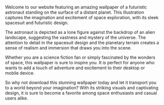 <!--
Write me content for website with wallpaper "An illustration of a futuristic astronaut in a sleek spacesuit, standing on the surface of a distant planet."
-->

<!--font:Poppins-->

Welcome to our website featuring an amazing wallpaper of a futuristic astronaut standing on the surface of a distant planet. This illustration captures the imagination and excitement of space exploration, with its sleek spacesuit and futuristic design.

The astronaut is depicted as a lone figure against the backdrop of an alien landscape, suggesting the vastness and mystery of the universe. The attention to detail in the spacesuit design and the planetary terrain creates a sense of realism and immersion that draws you into the scene.

Whether you are a science fiction fan or simply fascinated by the wonders of space, this wallpaper is sure to inspire you. It is perfect for anyone who wants to add a touch of adventure and excitement to their desktop or mobile device.

So why not download this stunning wallpaper today and let it transport you to a world beyond your imagination? With its striking visuals and captivating design, it is sure to become a favorite among space enthusiasts and casual users alike.
